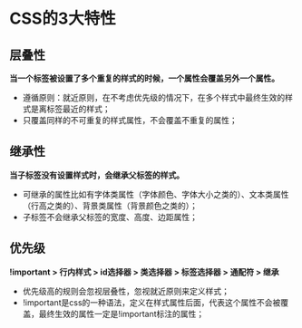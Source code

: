 # CSS的3大特性

## 层叠性

**当一个标签被设置了多个重复的样式的时候，一个属性会覆盖另外一个属性。**

- 遵循原则：就近原则，在不考虑优先级的情况下，在多个样式中最终生效的样式是离标签最近的样式；
- 只覆盖同样的不可重复的样式属性，不会覆盖不重复的属性；

## 继承性

**当子标签没有设置样式时，会继承父标签的样式。**

- 可继承的属性比如有字体类属性（字体颜色、字体大小之类的）、文本类属性（行高之类的）、背景类属性（背景颜色之类的）；
- 子标签不会继承父标签的宽度、高度、边距属性；

## 优先级

**!important > 行内样式 > id选择器 > 类选择器 > 标签选择器 > 通配符 > 继承**

- 优先级高的规则会忽视层叠性，忽视就近原则来定义样式；
- !important是css的一种语法，定义在样式属性后面，代表这个属性不会被覆盖，最终生效的属性一定是!important标注的属性；